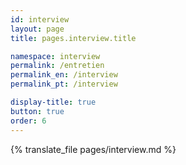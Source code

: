 ```yaml
---
id: interview
layout: page
title: pages.interview.title

namespace: interview
permalink: /entretien
permalink_en: /interview
permalink_pt: /interview

display-title: true
button: true
order: 6
---
```


{% translate_file pages/interview.md %}
